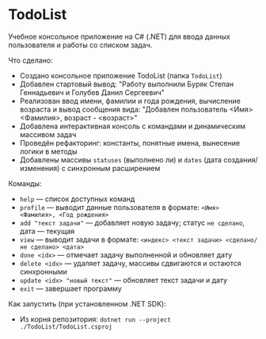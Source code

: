 # TodoList

Учебное консольное приложение на C# (.NET) для ввода данных пользователя и работы со списком задач.

Что сделано:
- Создано консольное приложение TodoList (папка `TodoList`)
- Добавлен стартовый вывод: "Работу выполнили Буряк Степан Геннадьевич и Голубев Данил Сергеевич"
- Реализован ввод имени, фамилии и года рождения, вычисление возраста и вывод сообщения вида:
  "Добавлен пользователь <Имя> <Фамилия>, возраст - <возраст>"
- Добавлена интерактивная консоль с командами и динамическим массивом задач
- Проведён рефакторинг: константы, понятные имена, вынесение логики в методы
- Добавлены массивы `statuses` (выполнено ли) и `dates` (дата создания/изменения) с синхронным расширением

Команды:
- `help` — список доступных команд
- `profile` — выводит данные пользователя в формате: `<Имя> <Фамилия>, <Год рождения>`
- `add "текст задачи"` — добавляет новую задачу; статус `не сделано`, дата — текущая
- `view` — выводит задачи в формате: `<индекс> <текст задачи> <сделано/не сделано> <дата>`
- `done <idx>` — отмечает задачу выполненной и обновляет дату
- `delete <idx>` — удаляет задачу, массивы сдвигаются и остаются синхронными
- `update <idx> "новый текст"` — обновляет текст задачи и дату
- `exit` — завершает программу

Как запустить (при установленном .NET SDK):
- Из корня репозитория: `dotnet run --project ./TodoList/TodoList.csproj`

